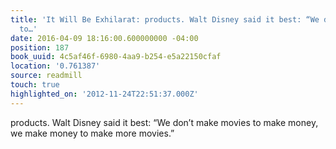 ```yaml
---
title: 'It Will Be Exhilarat: products. Walt Disney said it best: “We don’t make movies
  to…'
date: 2016-04-09 18:16:00.600000000 -04:00
position: 187
book_uuid: 4c5af46f-6980-4aa9-b254-e5a22150cfaf
location: '0.761387'
source: readmill
touch: true
highlighted_on: '2012-11-24T22:51:37.000Z'
---
```


products. Walt Disney said it best: “We don’t make movies to make money, we make money to make more movies.”